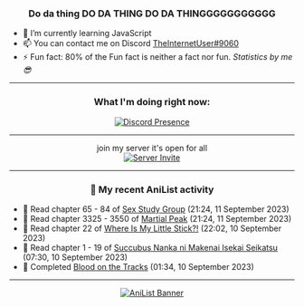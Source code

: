 <div align="center">

### Do da thing DO DA THING DO DA THINGGGGGGGGGGG
</div>

- 🌱 I’m currently learning JavaScript
- 📫 You can contact me on Discord [TheInternetUser#9060](https://discord.com/users/534117072796385300)
- ⚡ Fun fact: 80% of the Fun fact is neither a fact nor fun. _Statistics by me 😎_
<hr>

<div align="center">

### What I'm doing right now:
[![Discord Presence](https://lanyard.cnrad.dev/api/534117072796385300)](https://discord.com/users/534117072796385300)
<hr>

join my server it's open for all <br>
[![Server Invite](https://invidget.switchblade.xyz/bfYgVHxrSs)](https://discord.gg/bfYgVHxrSs)

<hr>
  
### 🌸 My recent AniList activity

</div>

<!-- ANILIST_ACTIVITY:start -->

-   📖 Read chapter 65 - 84 of [Sex Study Group](https://anilist.co/manga/145493) (21:24, 11 September 2023)
-   📖 Read chapter 3325 - 3550 of [Martial Peak](https://anilist.co/manga/104494) (21:24, 11 September 2023)
-   📖 Read chapter 22 of [Where Is My Little Stick?!](https://anilist.co/manga/157094) (22:02, 10 September 2023)
-   📖 Read chapter 1 - 19 of [Succubus Nanka ni Makenai Isekai Seikatsu](https://anilist.co/manga/168350) (07:30, 10 September 2023)
-   📖 Completed [Blood on the Tracks](https://anilist.co/manga/98397) (01:34, 10 September 2023)

<!-- ANILIST_ACTIVITY:end -->
<hr>

<div align="center">

[![AniList Banner](https://img.anili.st/User/929966)](https://anilist.co/user/TheInternetUser)

<!-- ![Profile views](https://gpvc.arturio.dev/TheInternetUse7) Since 2023-01-09 -->
<br>


</div>
